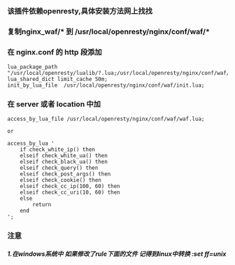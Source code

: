 ### 该插件依赖openresty,具体安装方法网上找找

### 复制nginx_waf/* 到 /usr/local/openresty/nginx/conf/waf/*

### 在 nginx.conf 的 http 段添加
```
lua_package_path "/usr/local/openresty/lualib/?.lua;/usr/local/openresty/nginx/conf/waf/?.lua";
lua_shared_dict limit_cache 50m;
init_by_lua_file  /usr/local/openresty/nginx/conf/waf/init.lua; 
```
### 在 server 或者 location 中加
```
access_by_lua_file /usr/local/openresty/nginx/conf/waf/waf.lua; 

or

access_by_lua '
    if check_white_ip() then
    elseif check_white_ua() then
    elseif check_black_ua() then
    elseif check_query() then
    elseif check_post_args() then
    elseif check_cookie() then   
    elseif check_cc_ip(100, 60) then 
    elseif check_cc_uri(10, 60) then 
    else
        return
    end
';
```

### 注意

##### 1.在windows系统中 如果修改了rule下面的文件 记得到linux中转换 :set ff=unix
